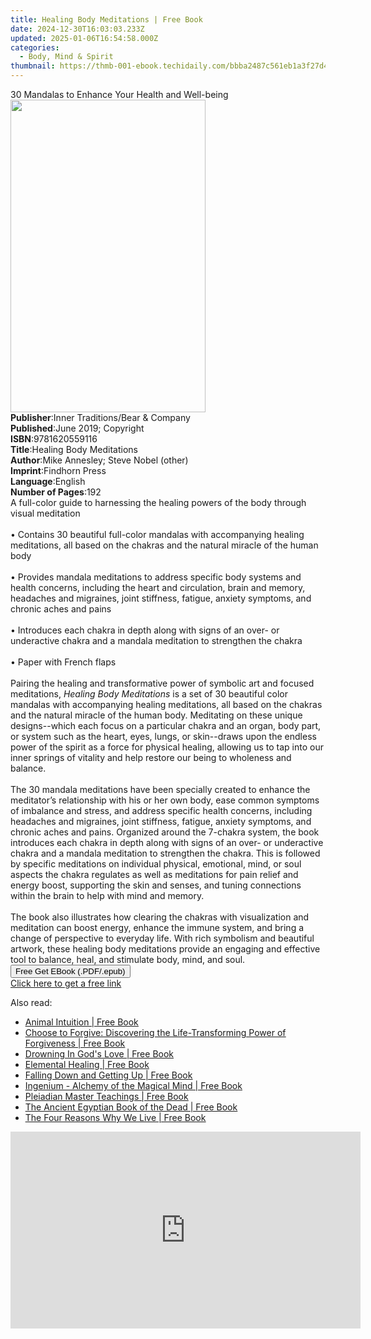 ```yaml
---
title: Healing Body Meditations | Free Book
date: 2024-12-30T16:03:03.233Z
updated: 2025-01-06T16:54:58.000Z
categories:
  - Body, Mind & Spirit
thumbnail: https://thmb-001-ebook.techidaily.com/bbba2487c561eb1a3f27d4d740dbbcff9aae1b5bab96618e9e144eb7980135f3.jpg
---
```

<main id="book-container">
  <div class="flex flex-col">
    <div class="book-brief flex-1 py-6 px-4 sm:p-6 md:py-10 md:px-8">
      <!-- brief-->
      <div class="book-brief-main">
        30 Mandalas to Enhance Your Health and Well-being
      </div>
    </div>
    <div
      class="book-meta-info flex-1 grid gap-4 col-start-1 col-end-3 row-start-1 sm:mb-6 sm:grid-cols-4 lg:gap-6 lg:col-start-2 lg:row-end-6 lg:row-span-6 lg:mb-0"
    >
      <div
        class="book-meta-info-left place-content-center mt-4 p-4 text-sm leading-6 col-start-2 col-span-2 dark:text-slate-400"
      >
        <img
          class="w-full h-500 object-cover rounded-lg sm:h-255 sm:col-span-2 lg:col-span-full"
          src="https://img-001-ebook.techidaily.com/4d7d6f4b6abfcfc4f577327b8433a93515903df9592d761bc6d3d4f1f25794dd.jpg"
          alt=""
          width="312"
          height="500"
        />
      </div>
      <div
        class="book-meta-info-right mt-2 col-start-1 row-start-2 col-span-3 self-center"
      >
        <!-- meta data  -->
        <div class="flex flex-col px-4 md:px-8">
          <div class="flex-1">
            <strong>Publisher</strong>:<span class="px-2"
              >Inner Traditions/Bear &amp; Company</span
            >
          </div>
          <div class="flex-1">
            <strong>Published</strong>:<span class="px-2"
              >June 2019; Copyright</span
            >
          </div>
          <div class="flex-1">
            <strong>ISBN</strong>:<span class="px-2">9781620559116</span>
          </div>
          <div class="flex-1">
            <strong>Title</strong>:<span class="px-2"
              >Healing Body Meditations</span
            >
          </div>
          <div class="flex-1">
            <strong>Author</strong>:<span class="px-2"
              >Mike Annesley; Steve Nobel (other)</span
            >
          </div>
          <div class="flex-1">
            <strong>Imprint</strong>:<span class="px-2">Findhorn Press</span>
          </div>
          <div class="flex-1">
            <strong>Language</strong>:<span class="px-2">English</span>
          </div>
          <div class="flex-1">
            <strong>Number of Pages</strong>:<span class="px-2">192</span>
          </div>
        </div>
      </div>
    </div>
    <div class="book-description flex-1 py-6 px-4 sm:p-6 md:py-10 md:px-8">
      <div class="book-description-main">
        <div accordion-content="" id="description">
          A full-color guide to harnessing the healing powers of the body
          through visual meditation <br /><br />• Contains 30 beautiful
          full-color mandalas with accompanying healing meditations, all based
          on the chakras and the natural miracle of the human body <br /><br />•
          Provides mandala meditations to address specific body systems and
          health concerns, including the heart and circulation, brain and
          memory, headaches and migraines, joint stiffness, fatigue, anxiety
          symptoms, and chronic aches and pains <br /><br />• Introduces each
          chakra in depth along with signs of an over- or underactive chakra and
          a mandala meditation to strengthen the chakra <br /><br />• Paper with
          French flaps <br /><br />Pairing the healing and transformative power
          of symbolic art and focused meditations,
          <i>Healing Body Meditations</i> is a set of 30 beautiful color
          mandalas with accompanying healing meditations, all based on the
          chakras and the natural miracle of the human body. Meditating on these
          unique designs--which each focus on a particular chakra and an organ,
          body part, or system such as the heart, eyes, lungs, or skin--draws
          upon the endless power of the spirit as a force for physical healing,
          allowing us to tap into our inner springs of vitality and help restore
          our being to wholeness and balance. <br /><br />The 30 mandala
          meditations have been specially created to enhance the meditator’s
          relationship with his or her own body, ease common symptoms of
          imbalance and stress, and address specific health concerns, including
          headaches and migraines, joint stiffness, fatigue, anxiety symptoms,
          and chronic aches and pains. Organized around the 7-chakra system, the
          book introduces each chakra in depth along with signs of an over- or
          underactive chakra and a mandala meditation to strengthen the chakra.
          This is followed by specific meditations on individual physical,
          emotional, mind, or soul aspects the chakra regulates as well as
          meditations for pain relief and energy boost, supporting the skin and
          senses, and tuning connections within the brain to help with mind and
          memory. <br /><br />The book also illustrates how clearing the chakras
          with visualization and meditation can boost energy, enhance the immune
          system, and bring a change of perspective to everyday life. With rich
          symbolism and beautiful artwork, these healing body meditations
          provide an engaging and effective tool to balance, heal, and stimulate
          body, mind, and soul.
        </div>
        <div class="accordion-fader"></div>
      </div>
    </div>
    <div class="book-excerpts flex-1 py-6 px-4 sm:p-6 md:py-10 md:px-8"></div>
    <div
      class="book-about-author flex-1 py-6 px-4 sm:p-6 md:py-10 md:px-8"
    ></div>
    <div class="book-free-get flex-1 py-6 px-4 sm:p-6 md:py-10 md:px-8">
      <button
        id="btn-free-get"
        class="bg-blue-500 hover:bg-blue-700 text-white font-bold py-2 px-4 rounded"
      >
        Free Get EBook (.PDF/.epub)
      </button>
      <div id="countdown-display" class="px-2 text-lg mt-2"></div>
      <a
        id="free-link"
        class="hidden bg-blue-500 hover:bg-blue-700 text-white font-bold py-2 px-4 rounded"
        href="https://www.ebooks.com/en-us/book/96393655/healing-body-meditations/mike-annesley/"
        target="_blank"
        >Click here to get a free link</a
      >
    </div>
    <script>
      let countdownTime = 0;
      let countdownInterval = null;
      document
        .getElementById('btn-free-get')
        .addEventListener('click', startCountdown);
      function startCountdown() {
        countdownTime = new Date().getTime() + 60000 * 3;
        countdownInterval = setInterval(updateCountdown, 1000);
        document.getElementById('btn-free-get').disabled = true;
        document
          .getElementById('btn-free-get')
          .classList.add('bg-gray-500', 'cursor-not-allowed');
      }
      function updateCountdown() {
        let currentTime = new Date().getTime();
        let timeLeft = countdownTime - currentTime;
        let secondsLeft = Math.floor(timeLeft / 1000);
        document.getElementById('countdown-display').innerHTML =
          `Remaining time: ${secondsLeft} seconds.`;
        if (secondsLeft <= 0) {
          clearInterval(countdownInterval);
          document.getElementById('btn-free-get').classList.add('hidden');
          document.getElementById('free-link').classList.remove('hidden');
          document.getElementById('countdown-display').innerHTML = '';
        }
      }
    </script>
  </div>
</main>

<ins class="adsbygoogle"
      style="display:block"
      data-ad-client="ca-pub-7571918770474297"
      data-ad-slot="8358498916"
      data-ad-format="auto"
      data-full-width-responsive="true"></ins>
    

<span class="atpl-alsoreadstyle">Also read:</span>
<div><ul>
<li><a href="https://novels-ebooks.techidaily.com/210727319-9781454946755-animal-intuition/"><u>Animal Intuition | Free Book</u></a></li>
<li><a href="https://novels-ebooks.techidaily.com/210726911-9798986222219-choose-to-forgive-discovering-the-life-transforming-power-of-forgiveness/"><u>Choose to Forgive: Discovering the Life-Transforming Power of Forgiveness | Free Book</u></a></li>
<li><a href="https://novels-ebooks.techidaily.com/210727066-9781685265557-drowning-in-gods-love/"><u>Drowning In God's Love | Free Book</u></a></li>
<li><a href="https://novels-ebooks.techidaily.com/210727317-9781454948650-elemental-healing/"><u>Elemental Healing | Free Book</u></a></li>
<li><a href="https://novels-ebooks.techidaily.com/210726825-9781250862631-falling-down-and-getting-up/"><u>Falling Down and Getting Up | Free Book</u></a></li>
<li><a href="https://novels-ebooks.techidaily.com/210727278-9781911134671-ingenium-alchemy-of-the-magical-mind/"><u>Ingenium - Alchemy of the Magical Mind | Free Book</u></a></li>
<li><a href="https://novels-ebooks.techidaily.com/210727242-9798218022990-pleiadian-master-teachings/"><u>Pleiadian Master Teachings | Free Book</u></a></li>
<li><a href="https://novels-ebooks.techidaily.com/210727488-9780760353646-the-ancient-egyptian-book-of-the-dead/"><u>The Ancient Egyptian Book of the Dead | Free Book</u></a></li>
<li><a href="https://novels-ebooks.techidaily.com/210727107-9781638447009-the-four-reasons-why-we-live/"><u>The Four Reasons Why We Live | Free Book</u></a></li>
</ul></div>

<!-- affiliate ads begin -->
<iframe width="560" height="315" src="https://www.youtube.com/embed/-Bov2KfWQ_Y?si=MnVczisgeJ-sGW2r" title="YouTube video player" frameborder="0" allow="accelerometer; autoplay; clipboard-write; encrypted-media; gyroscope; picture-in-picture; web-share" referrerpolicy="strict-origin-when-cross-origin" allowfullscreen></iframe>
<!-- affiliate ads end -->

